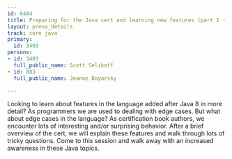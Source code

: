 ```yaml
---
id: 6484
title: Preparing for the Java cert and learning new features (part 1 - Java 9 to 11)
layout: preso_details
track: core java
primary:
  id: 3403
persons:
- id: 3403
  full_public_name: Scott Selikoff
- id: 883
  full_public_name: Jeanne Boyarsky

---
```

Looking to learn about features in the language added after Java 8 in more detail? As programmers we are used to dealing with edge cases. But what about edge cases in the language? As certification book authors, we encounter lots of interesting and/or surprising behavior.  After a brief overview of the cert, we will explain these features and walk through lots of tricky questions. Come to this session and walk away with an increased awareness in these Java topics.
